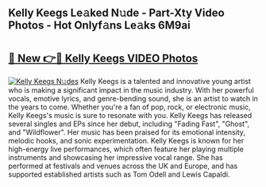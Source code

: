 ## Kelly Keegs Le𝚊ked N𝚞de - Part-Xty Video Photos - Hot Onlyf𝚊ns Le𝚊ks 6M9ai

# <h2><a href="http://ab12824.deff.icu/?id=Kelly+Keegs">🔗 New 👉🔴 Kelly Keegs VIDEO Photos</a></h2>

[![Kelly Keegs N𝚞des](https://i.imgur.com/rIISA9y.gif)](http://ab12824.deff.icu/?id=Kelly+Keegs)
Kelly Keegs is a talented and innovative young artist who is making a significant impact in the music industry. With her powerful vocals, emotive lyrics, and genre-bending sound, she is an artist to watch in the years to come. Whether you're a fan of pop, rock, or electronic music, Kelly Keegs's music is sure to resonate with you. Kelly Keegs has released several singles and EPs since her debut, including "Fading Fast", "Ghost", and "Wildflower". Her music has been praised for its emotional intensity, melodic hooks, and sonic experimentation. Kelly Keegs is known for her high-energy live performances, which often feature her playing multiple instruments and showcasing her impressive vocal range. She has performed at festivals and venues across the UK and Europe, and has supported established artists such as Tom Odell and Lewis Capaldi.
